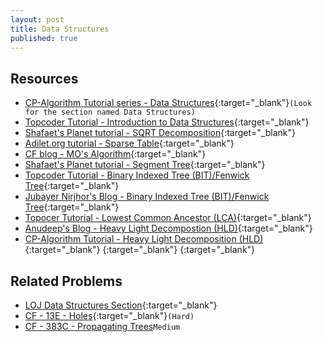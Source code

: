 ```yaml
---
layout: post
title: Data Structures
published: true
---
```


## Resources
- [CP-Algorithm Tutorial series - Data Structures](https://cp-algorithms.com/){:target="\_blank"}`(Look for the section named Data Structures)`
- [Topcoder Tutorial - Introduction to Data Structures](https://www.topcoder.com/community/competitive-programming/tutorials/data-structures/){:target="\_blank"}
- [Shafaet's Planet tutorial - SQRT Decomposition](http://www.shafaetsplanet.com/?p=3416){:target="\_blank"}
- [Adilet.org tutorial - Sparse Table](http://adilet.org/blog/sparse-table/){:target="\_blank"}
- [CF blog - MO's Algorithm](https://codeforces.com/blog/entry/61203){:target="\_blank"}
- [Shafaet's Planet tutorial - Segment Tree](http://www.shafaetsplanet.com/?p=1557){:target="\_blank"}
- [Topcoder Tutorial - Binary Indexed Tree (BIT)/Fenwick Tree](https://www.topcoder.com/community/competitive-programming/tutorials/binary-indexed-trees/){:target="\_blank"}
- [Jubayer Nirjhor's Blog - Binary Indexed Tree (BIT)/Fenwick Tree](https://mathislife.github.io/assets/posts/Fenwick_Tree.html){:target="\_blank"}
- [Topocer Tutorial - Lowest Common Ancestor (LCA)](https://www.topcoder.com/community/competitive-programming/tutorials/range-minimum-query-and-lowest-common-ancestor/){:target="\_blank"}
- [Anudeep's Blog - Heavy Light Decompostion (HLD)](https://blog.anudeep2011.com/heavy-light-decomposition/){:target="\_blank"}
- [CP-Algorithm Tutorial - Heavy Light Decomposition (HLD)](https://cp-algorithms.com/graph/hld.html){:target="\_blank"}
[](){:target="\_blank"}
[](){:target="\_blank"}

## Related Problems

- [LOJ Data Structures Section](https://lightoj.com/problems/category/data-structures){:target="\_blank"}
- [CF - 13E - Holes](https://codeforces.com/contest/13/problem/E){:target="\_blank"}`(Hard)`
- [CF - 383C - Propagating Trees](https://codeforces.com/problemset/problem/383/C)`Medium`
